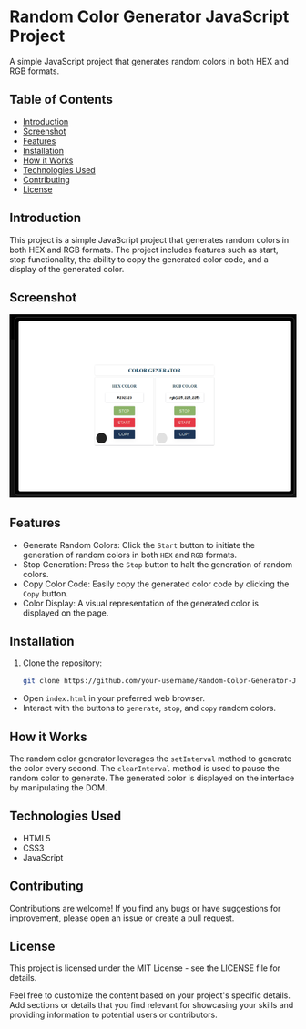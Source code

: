 # Random Color Generator JavaScript Project

A simple JavaScript project that generates random colors in both HEX and RGB formats.

## Table of Contents

- [Introduction](#introduction)
- [Screenshot](#screenshot)
- [Features](#features)
- [Installation](#installation)
- [How it Works](#how-it-Works)
- [Technologies Used](#technologies-used)
- [Contributing](#contributing)
- [License](#license)

## Introduction

This project is a simple JavaScript project that generates random colors in both HEX and RGB formats. The project includes features such as start, stop functionality, the ability to copy the generated color code, and a display of the generated color.

## Screenshot

![App Screenshot](https://raw.githubusercontent.com/BCAPATHSHALA/Random-Color-Generator-JavaScript-Project/master/RANDOM%20COLOR%20GENERATOR%20JAVASCRIPT%20PROJECT.png)

## Features

- Generate Random Colors: Click the `Start` button to initiate the generation of random colors in both `HEX` and `RGB` formats.
- Stop Generation: Press the `Stop` button to halt the generation of random colors.
- Copy Color Code: Easily copy the generated color code by clicking the `Copy` button.
- Color Display: A visual representation of the generated color is displayed on the page.

## Installation

1. Clone the repository:

   ```bash
   git clone https://github.com/your-username/Random-Color-Generator-JavaScript-Project.git

   ```

- Open `index.html` in your preferred web browser.
- Interact with the buttons to `generate`, `stop`, and `copy` random colors.

## How it Works

The random color generator leverages the `setInterval` method to generate the color every second. The `clearInterval` method is used to pause the random color to generate. The generated color is displayed on the interface by manipulating the DOM.

## Technologies Used

- HTML5
- CSS3
- JavaScript

## Contributing

Contributions are welcome! If you find any bugs or have suggestions for improvement, please open an issue or create a pull request.

## License

This project is licensed under the MIT License - see the LICENSE file for details.

Feel free to customize the content based on your project's specific details. Add sections or details that you find relevant for showcasing your skills and providing information to potential users or contributors.

